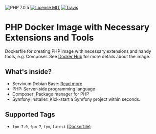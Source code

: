 ![PHP 7.0.5](https://img.shields.io/badge/PHP-7.0.5-brightgreen.svg?style=flat-square) [![License MIT](https://img.shields.io/badge/license-MIT-blue.svg?style=flat-square)](https://opensource.org/licenses/MIT) [![Travis](https://img.shields.io/travis/Servivum/docker-php.svg?style=flat-square)](https://travis-ci.org/Servivum/docker-php)

# PHP Docker Image with Necessary Extensions and Tools

Dockerfile for creating PHP image with necessary extensions and handy tools, e.g. Composer. See 
[Docker Hub](https://hub.docker.com/r/servivum/php) for more details about the image.

## What's inside?

- Servivum Debian Base: [Read more](https://github.com/Servivum/docker-debian)
- PHP: Server-side programming language
- Composer: Package manager for PHP
- Symfony Installer: Kick-start a Symfony project within seconds.

## Supported Tags

- `fpm-7.0`, `fpm-7`, `fpm`, `latest` [(Dockerfile)](https://github.com/Servivum/docker-php)
